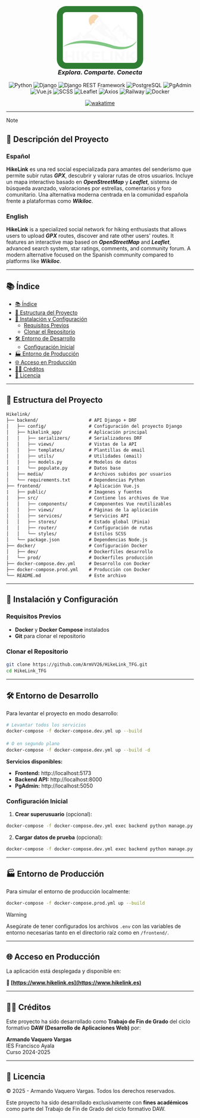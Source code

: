 <div align="center">
  <img src="frontend/public/images/logo/svg/LogoHikelink.svg" width="200"
    style="background-color:#2E7D32; padding: 1rem; border-radius: 25px"/>
  <h3 style="font-style: italic; margin-top: -0.25rem">Explora. Comparte. Conecta</h3>  

![Python](https://img.shields.io/badge/Python-3776AB?style=for-the-badge&logo=python&logoColor=white)
![Django](https://img.shields.io/badge/Django-092E20?style=for-the-badge&logo=django&logoColor=white)
![Django REST Framework](https://img.shields.io/badge/DRF-FF1709?style=for-the-badge&logo=django&logoColor=white) 
![PostgreSQL](https://img.shields.io/badge/PostgreSQL-4169E1?style=for-the-badge&logo=postgresql&logoColor=white) 
![PgAdmin](https://img.shields.io/badge/PgAdmin-4479A1?style=for-the-badge&logo=postgresql&logoColor=white) <br>
![Vue.js](https://img.shields.io/badge/Vue.js-35495E?style=for-the-badge&logo=vuedotjs&logoColor=4FC08D)
![SCSS](https://img.shields.io/badge/SCSS-CC6699?style=for-the-badge&logo=sass&logoColor=white)
![Leaflet](https://img.shields.io/badge/Leaflet-199900?style=for-the-badge&logo=leaflet&logoColor=white)
![Axios](https://img.shields.io/badge/Axios-5A29E4?style=for-the-badge&logo=axios&logoColor=white)
![Railway](https://img.shields.io/badge/Railway-000000?style=for-the-badge&logo=railway&logoColor=white)
![Docker](https://img.shields.io/badge/Docker-2496ED?style=for-the-badge&logo=docker&logoColor=white) <br>

[![wakatime](https://wakatime.com/badge/user/10ede374-1869-4114-a927-8309de39fc83/project/d4351531-9847-4e6b-959f-28e421085c36.svg)](https://wakatime.com/badge/user/10ede374-1869-4114-a927-8309de39fc83/project/d4351531-9847-4e6b-959f-28e421085c36)

</div>

---
> [!NOTE]
> ## 🌄 Descripción del Proyecto
> ### Español
> **HikeLink** es una red social especializada para amantes del senderismo que permite subir rutas ***GPX***, descubrir y valorar rutas de otros usuarios. Incluye un mapa interactivo basado en ***OpenStreetMap*** y ***Leaflet***, sistema de búsqueda avanzado, valoraciones por estrellas, comentarios y foro comunitario. Una alternativa moderna centrada en la comunidad española frente a plataformas como ***Wikiloc***.
> ### English
> **HikeLink** is a specialized social network for hiking enthusiasts that allows users to upload ***GPX*** routes, discover and rate other users' routes. It features an interactive map based on ***OpenStreetMap*** and ***Leaflet***, advanced search system, star ratings, comments, and community forum. A modern alternative focused on the Spanish community compared to platforms like ***Wikiloc***.

---

## 📚 Índice

- [📚 Índice](#-índice)
- [📁 Estructura del Proyecto](#-estructura-del-proyecto)
- [🚀 Instalación y Configuración](#-instalación-y-configuración)
  - [Requisitos Previos](#requisitos-previos)
  - [Clonar el Repositorio](#clonar-el-repositorio)
- [🛠️ Entorno de Desarrollo](#️-entorno-de-desarrollo)
  - [Configuración Inicial](#configuración-inicial)
- [🏭 Entorno de Producción](#-entorno-de-producción)
- [🌐 Acceso en Producción](#-acceso-en-producción)
- [👨‍💻 Créditos](#-créditos)
- [📄 Licencia](#-licencia)

---
## 📁 Estructura del Proyecto

```
Hikelink/
├── backend/                   # API Django + DRF
│   ├── config/                # Configuración del proyecto Django
│   ├── hikelink_app/          # Aplicación principal
│   │   ├── serializers/       # Serializadores DRF
│   │   ├── views/             # Vistas de la API
│   │   ├── templates/         # Plantillas de email
│   │   ├── utils/             # Utilidades (email)
│   │   ├── models.py          # Modelos de datos
|   |   └── populate.py        # Datos base
│   ├── media/                 # Archivos subidos por usuarios
│   └── requirements.txt       # Dependencias Python
├── frontend/                  # Aplicación Vue.js
|   ├── public/                # Imagenes y fuentes
│   ├── src/                   # Contiene los archivos de Vue
│   │   ├── components/        # Componentes Vue reutilizables
│   │   ├── views/             # Páginas de la aplicación
│   │   ├── services/          # Servicios API
│   │   ├── stores/            # Estado global (Pinia)
│   │   ├── router/            # Configuración de rutas
│   │   └── styles/            # Estilos SCSS
│   └── package.json           # Dependencias Node.js
├── docker/                    # Configuración Docker
│   ├── dev/                   # Dockerfiles desarrollo
│   └── prod/                  # Dockerfiles producción
├── docker-compose.dev.yml     # Desarrollo con Docker
├── docker-compose.prod.yml    # Producción con Docker
└── README.md                  # Este archivo
```

---

## 🚀 Instalación y Configuración

### Requisitos Previos

- **Docker** y **Docker Compose** instalados
- **Git** para clonar el repositorio

### Clonar el Repositorio

```bash
git clone https://github.com/ArmVV26/HikeLink_TFG.git
cd HikeLink_TFG
```

---

## 🛠️ Entorno de Desarrollo

Para levantar el proyecto en modo desarrollo:

```bash
# Levantar todos los servicios
docker-compose -f docker-compose.dev.yml up --build

# O en segundo plano
docker-compose -f docker-compose.dev.yml up --build -d
```

**Servicios disponibles:**
- **Frontend:** http://localhost:5173
- **Backend API:** http://localhost:8000
- **PgAdmin:** http://localhost:5050

### Configuración Inicial

1. **Crear superusuario** (opcional):
```bash
docker-compose -f docker-compose.dev.yml exec backend python manage.py createsuperuser
```

2. **Cargar datos de prueba** (opcional):
```bash
docker-compose -f docker-compose.dev.yml exec backend python manage.py runscript populate
```

---

## 🏭 Entorno de Producción

Para simular el entorno de producción localmente:

```bash
docker-compose -f docker-compose.prod.yml up --build
```

> [!WARNING]
> Asegúrate de tener configurados los archivos `.env` con las variables de entorno necesarias tanto en el directorio raíz como en `/frontend/`.

---

## 🌐 Acceso en Producción

La aplicación está desplegada y disponible en:

**🔗 [https://www.hikelink.es](https://www.hikelink.es)**

---

## 👨‍💻 Créditos

Este proyecto ha sido desarrollado como **Trabajo de Fin de Grado** del ciclo formativo **DAW (Desarrollo de Aplicaciones Web)** por:

**Armando Vaquero Vargas**  
IES Francisco Ayala  
Curso 2024-2025

---

## 📄 Licencia

© 2025 - Armando Vaquero Vargas. Todos los derechos reservados.

Este proyecto ha sido desarrollado exclusivamente con **fines académicos** como parte del Trabajo de Fin de Grado del ciclo formativo DAW.
